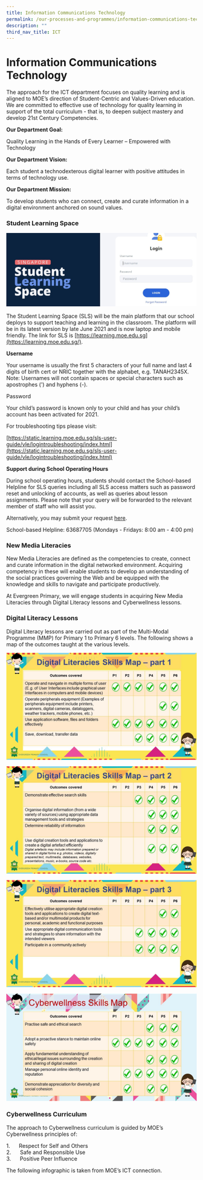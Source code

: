 ```yaml
---
title: Information Communications Technology
permalink: /our-processes-and-programmes/information-communications-technology
description: ""
third_nav_title: ICT
---
```

# **Information Communications Technology**

The approach for the ICT department focuses on quality learning and is aligned to MOE’s direction of Student-Centric and Values-Driven education. We are committed to effective use of technology for quality learning in support of the total curriculum - that is, to deepen subject mastery and develop 21st Century Competencies.

**Our Department Goal:** 

Quality Learning in the Hands of Every Learner – Empowered with Technology

**Our Department Vision:**                   

Each student a technodexterous digital learner with positive attitudes in terms of technology use.

**Our Department Mission:**    

To develop students who can connect, create and curate information in a digital environment anchored on sound values.

### Student Learning Space
![](/images/ICT1.jpg)

The Student Learning Space (SLS) will be the main platform that our school deploys to support teaching and learning in the classroom. The platform will be in its latest version by late June 2021 and is now laptop and mobile friendly. The link for SLS is [https://learning.moe.edu.sg](https://learning.moe.edu.sg/).  

**Username**

Your username is usually the first 5 characters of your full name and last 4 digits of birth cert or NRIC together with the alphabet, e.g. TANAH2345X. Note: Usernames will not contain spaces or special characters such as apostrophes (') and hyphens (-).

Password

Your child’s password is known only to your child and has your child’s account has been activated for 2021.

For troubleshooting tips please visit:  

[https://static.learning.moe.edu.sg/sls-user-guide/vle/logintroubleshooting/index.html](https://static.learning.moe.edu.sg/sls-user-guide/vle/logintroubleshooting/index.html)  

  
**Support during School Operating Hours**

During school operating hours, students should contact the School-based Helpline for SLS queries including all SLS access matters such as password reset and unlocking of accounts, as well as queries about lesson assignments. Please note that your query will be forwarded to the relevant member of staff who will assist you.   

Alternatively, you may submit your request [here](https://go.gov.sg/egpsslshelp).

School-based Helpline: 63687705 (Mondays - Fridays: 8:00 am - 4:00 pm)

### New Media Literacies

New Media Literacies are defined as the competencies to create, connect and curate information in the digital networked environment. Acquiring competency in these will enable students to develop an understanding of the social practices governing the Web and be equipped with the knowledge and skills to navigate and participate productively.

At Evergreen Primary, we will engage students in acquiring New Media Literacies through Digital Literacy lessons and Cyberwellness lessons.

### Digital Literacy Lessons

Digital Literacy lessons are carried out as part of the Multi-Modal Programme (MMP) for Primary 1 to Primary 6 levels. The following shows a map of the outcomes taught at the various levels.

![](/images/ICT2.jpg)

![](/images/ICT3.jpg)

![](/images/ICT4.jpg)

![](/images/ICT7.jpg)

### Cyberwellness Curriculum

The approach to Cyberwellness curriculum is guided by MOE’s Cyberwellness principles of:

1.      Respect for Self and Others   
2.      Safe and Responsible Use   
3.      Positive Peer Influence

The following infographic is taken from MOE’s ICT connection.